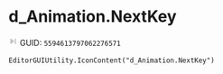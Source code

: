 # d_Animation.NextKey
![](/img/d_Animation.NextKey.png)
GUID: `5594613797062276571`
```
EditorGUIUtility.IconContent("d_Animation.NextKey")
```
